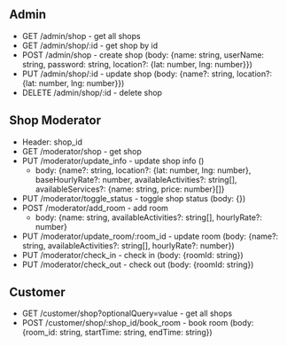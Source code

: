 ## Admin

- GET /admin/shop - get all shops
- GET /admin/shop/:id - get shop by id
- POST /admin/shop - create shop (body: {name: string, userName: string, password: string, location?: {lat: number, lng: number}})
- PUT /admin/shop/:id - update shop (body: {name?: string, location?: {lat: number, lng: number}})
- DELETE /admin/shop/:id - delete shop

## Shop Moderator

- Header: shop_id
- GET /moderator/shop - get shop
- PUT /moderator/update_info - update shop info ()
  - body: {name?: string, location?: {lat: number, lng: number}, baseHourlyRate?: number, availableActivities?: string[], availableServices?: {name: string, price: number}[]}
- PUT /moderator/toggle_status - toggle shop status (body: {})
- POST /moderator/add_room - add room
  - body: {name: string, availableActivities?: string[], hourlyRate?: number}
- PUT /moderator/update_room/:room_id - update room (body: {name?: string, availableActivities?: string[], hourlyRate?: number})
- PUT /moderator/check_in - check in (body: {roomId: string})
- PUT /moderator/check_out - check out (body: {roomId: string})

## Customer

- GET /customer/shop?optionalQuery=value - get all shops
- POST /customer/shop/:shop_id/book_room - book room (body: {room_id: string, startTime: string, endTime: string})
